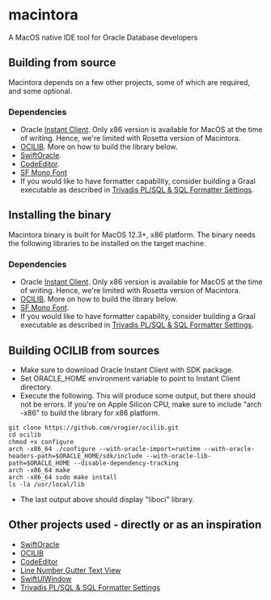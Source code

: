 # macintora
A MacOS native IDE tool for Oracle Database developers

## Building from source
Macintora depends on a few other projects, some of which are required, and some optional.

### Dependencies
- Oracle [Instant Client](https://www.oracle.com/database/technologies/instant-client/macos-intel-x86-downloads.html). Only x86 version is available for MacOS at the time of writing. Hence, we're limited with Rosetta version of Macintora.
- [OCILIB](https://github.com/vrogier/ocilib). More on how to build the library below.  
- [SwiftOracle](https://github.com/iliasaz/SwiftOracle).   
- [CodeEditor](https://github.com/iliasaz/CodeEditor).   
- [SF Mono Font](https://devimages-cdn.apple.com/design/resources/download/SF-Mono.dmg)  
- If you would like to have formatter capability, consider building a Graal executable as described in [Trivadis PL/SQL & SQL Formatter Settings](https://github.com/Trivadis/plsql-formatter-settings#plsql--sql-formatter-settings). 

## Installing the binary
Macintora binary is built for MacOS 12.3+, x86 platform. The binary needs the following libraries to be installed on the target machine.

### Dependencies
- Oracle [Instant Client](https://www.oracle.com/database/technologies/instant-client/macos-intel-x86-downloads.html). Only x86 version is available for MacOS at the time of writing. Hence, we're limited with Rosetta version of Macintora.
- [OCILIB](https://github.com/vrogier/ocilib). More on how to build the library below.
- [SF Mono Font](https://devimages-cdn.apple.com/design/resources/download/SF-Mono.dmg).     
- If you would like to have formatter capability, consider building a Graal executable as described in [Trivadis PL/SQL & SQL Formatter Settings](https://github.com/Trivadis/plsql-formatter-settings#plsql--sql-formatter-settings). 

## Building OCILIB from sources
- Make sure to download Oracle Instant Client with SDK package.  
- Set ORACLE_HOME environment variable to point to Instant Client directory.  
- Execute the following. This will produce some output, but there should not be errors. If you're on Apple Silicon CPU, make sure to include "arch -x86" to build the library for x86 platform.
```
git clone https://github.com/vrogier/ocilib.git  
cd ocilib
chmod +x configure
arch -x86_64 ./configure --with-oracle-import=runtime --with-oracle-headers-path=$ORACLE_HOME/sdk/include --with-oracle-lib-path=$ORACLE_HOME --disable-dependency-tracking
arch -x86_64 make
arch -x86_64 sudo make install
ls -la /usr/local/lib
```
- The last output above should display "liboci" library.  

## Other projects used - directly or as an inspiration 
- [SwiftOracle](https://github.com/goloveychuk/SwiftOracle)  
- [OCILIB](https://github.com/vrogier/ocilib)  
- [CodeEditor](https://github.com/iliasaz/CodeEditor)  
- [Line Number Gutter Text View](https://github.com/raphaelhanneken/line-number-text-view)  
- [SwiftUIWindow](https://github.com/mortenjust/SwiftUIWindow)  
- [Trivadis PL/SQL & SQL Formatter Settings](https://github.com/Trivadis/plsql-formatter-settings#plsql--sql-formatter-settings)

